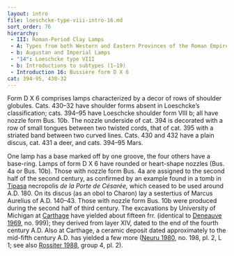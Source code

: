 ```yaml
---
layout: intro
file: loeschcke-type-viii-intro-16.md
sort_order: 76
hierarchy:
 - III: Roman-Period Clay Lamps
 - A: Types from both Western and Eastern Provinces of the Roman Empire
 - b: Augustan and Imperial Lamps
 - "14": Loeschcke type VIII
 - b: Introductions to subtypes (1–19)
 - Introduction 16: Bussière form D X 6
cat: 394-95, 430-32
---
```


Form D X 6 comprises lamps characterized by a decor of rows of shoulder globules. Cats. 430–32 have shoulder forms absent in Loeschcke’s classification; cats. 394–95 have Loeschcke shoulder form VIII b; all have nozzle form Bus. 10b. The nozzle underside of cat. 394 is decorated with a row of small tongues between two twisted cords, that of cat. 395 with a striated band between two curved lines. Cats. 430 and 432 have a plain discus, cat. 431 a deer, and cats. 394–95 Mars.

One lamp has a base marked off by one groove, the four others have a base-ring. Lamps of form D X 6 have rounded or heart-shape nozzles (Bus. 4a or Bus. 10b). Those with nozzle form Bus. 4a are assigned to the second half of the second century, as confirmed by an example found in a tomb in <a href='../../map/#loc_295363'>Tipasa</a> necropolis *de la Porte de Césarée,* which ceased to be used around A.D. 180. On its discus (as an obol to Charon) lay a sestertius of Marcus Aurelius of A.D. 140–43. Those with nozzle form Bus. 10b were produced during the second half of third century. The excavations by University of Michigan at <a href='../../map/#loc_314921'>Carthage</a> have yielded about fifteen frr. (identical to <a href='../../bibliography/#deneauve-1969'>Deneauve 1969</a>, no. 999); they derived from layer XIV, dated to the end of the fourth century A.D. Also at Carthage, a ceramic deposit dated approximately to the mid-fifth century A.D. has yielded a few more (<a href='../../bibliography/#neuru-1980'>Neuru 1980</a>, no. 198, pl. 2, L 1; see also <a href='../../bibliography/#rossiter-1988'>Rossiter 1988</a>, group 4, pl. 2).
